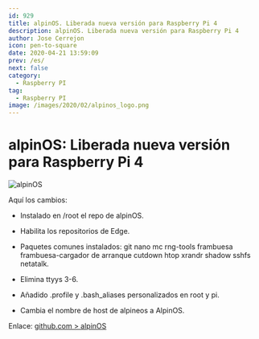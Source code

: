 ```yaml
---
id: 929
title: alpinOS. Liberada nueva versión para Raspberry Pi 4
description: alpinOS. Liberada nueva versión para Raspberry Pi 4
author: Jose Cerrejon
icon: pen-to-square
date: 2020-04-21 13:59:09
prev: /es/
next: false
category:
  - Raspberry PI
tag:
  - Raspberry PI
image: /images/2020/02/alpinos_logo.png
---
```


# alpinOS: Liberada nueva versión para Raspberry Pi 4

![alpinOS](/images/2020/02/alpinos_logo.png)

Aquí los cambios:

* Instalado en /root el repo de alpinOS.

* Habilita los repositorios de Edge.

* Paquetes comunes instalados: git nano mc rng-tools frambuesa frambuesa-cargador de arranque cutdown htop xrandr shadow sshfs netatalk.

* Elimina ttyys 3-6.

* Añadido .profile y .bash_aliases personalizados en root y pi.

* Cambia el nombre de host de alpineos a AlpinOS.

Enlace: [github.com > alpinOS](https://github.com/jmcerrejon/alpinOS)